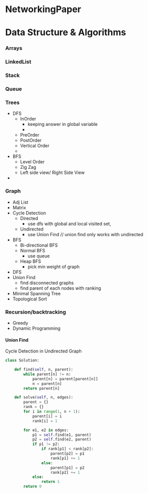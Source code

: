 # NetworkingPaper


Data Structure & Algorithms
==============================

### Arrays
### LinkedList
### Stack
### Queue
### Trees
  - DFS 
    - InOrder 
      - keeping answer in global variable
      - 
    - PreOrder
    - PostOrder
    - Vertical Order
    - 
  - BFS 
    - Level Order
    - Zig Zag
    - Left side view/ Right Side View
  - 
### Graph
  - Adj List
  - Matrix
  - Cycle Detection
    - Directed 
      - use dfs with global and local visited set,  
    - Undirected 
      - use Union Find // union find only works with undirected
  - BFS
    - Bi-directional BFS
    - Normal BFS
      - use queue 
    - Heap BFS 
      - pick min weight of graph
  - DFS
  - Union Find
    - find disconnected graphs
    - find parent of each nodes with ranking
  - Minimal Spanning Tree
  -  Topological Sort
### Recursion/backtracking
- Greedy
- Dynamic Programming


#### Union Find

Cycle Detection in Undirected Graph
```python
class Solution:

    def find(self, n, parent):
        while parent[n] != n:
            parent[n] = parent[parent[n]]
            n = parent[n]
        return parent[n]

    def solve(self, n, edges):
        parent = {}
        rank = {}
        for i in range(1, n + 1):
            parent[i] = i
            rank[i] = 1

        for e1, e2 in edges:
            p1 = self.find(e1, parent)
            p2 = self.find(e2, parent)
            if p1 != p2:
                if rank[p1] < rank[p2]:
                    parent[p2] = p1
                    rank[p1] += 1
                else:
                    parent[p1] = p2
                    rank[p2] += 1
            else:
                return 1
        return 0
```
